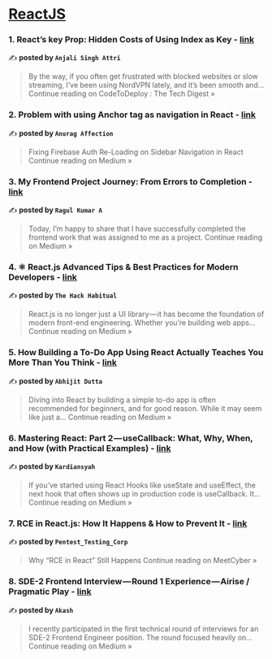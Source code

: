 
<h1><a href=https://medium.com/tag/reactjs/recommended target="_blank" rel="noopener noreferrer">ReactJS</a></h1>
<h3>1. React’s key Prop: Hidden Costs of Using Index as Key - <a href="https://medium.com/codetodeploy/reacts-key-prop-hidden-costs-of-using-index-as-key-346879824966?source=rss------reactjs-5" target="_blank" rel="noopener noreferrer">link</a></h3>

✍️ **posted by `Anjali Singh Attri`**

<blockquote>By the way, if you often get frustrated with blocked websites or slow streaming,
I’ve been using NordVPN lately, and it’s been smooth and…
Continue reading on CodeToDeploy : The Tech Digest »</blockquote>

<h3>2. Problem with using Anchor tag as navigation in React - <a href="https://anuragaffection.medium.com/problem-with-using-anchor-tag-as-navigation-in-react-ccfea3fe4824?source=rss------reactjs-5" target="_blank" rel="noopener noreferrer">link</a></h3>

✍️ **posted by `Anurag Affection`**

<blockquote>Fixing Firebase Auth Re-Loading on Sidebar Navigation in React
Continue reading on Medium »</blockquote>

<h3>3.  My Frontend Project Journey: From Errors to Completion  - <a href="https://medium.com/@aragulkumar/my-frontend-project-journey-from-errors-to-completion-cf4fa14fdf4e?source=rss------reactjs-5" target="_blank" rel="noopener noreferrer">link</a></h3>

✍️ **posted by `Ragul Kumar A`**

<blockquote>Today, I’m happy to share that I have successfully completed the frontend work that was assigned to me as a project.
Continue reading on Medium »</blockquote>

<h3>4. ⚛️ React.js Advanced Tips & Best Practices for Modern Developers - <a href="https://medium.com/@theHackHabitual/%EF%B8%8F-react-js-advanced-tips-best-practices-for-modern-developers-01686075465e?source=rss------reactjs-5" target="_blank" rel="noopener noreferrer">link</a></h3>

✍️ **posted by `The Hack Habitual`**

<blockquote>React.js is no longer just a UI library — it has become the foundation of modern front-end engineering. Whether you’re building web apps…
Continue reading on Medium »</blockquote>

<h3>5. How Building a To-Do App Using React Actually Teaches You More Than You Think - <a href="https://medium.com/@abhijitdutta1806/how-building-a-to-do-app-using-react-actually-teaches-you-more-than-you-think-c69b155473fd?source=rss------reactjs-5" target="_blank" rel="noopener noreferrer">link</a></h3>

✍️ **posted by `Abhijit Dutta`**

<blockquote>Diving into React by building a simple to-do app is often recommended for beginners, and for good reason. While it may seem like just a…
Continue reading on Medium »</blockquote>

<h3>6. Mastering React:  Part 2 — useCallback: What, Why, When, and How (with Practical Examples) - <a href="https://medium.com/@kardi.ib/mastering-react-part-2-usecallback-what-why-when-and-how-with-practical-examples-c914a6e65708?source=rss------reactjs-5" target="_blank" rel="noopener noreferrer">link</a></h3>

✍️ **posted by `Kardiansyah`**

<blockquote>If you’ve started using React Hooks like useState and useEffect, the next hook that often shows up in production code is useCallback. It…
Continue reading on Medium »</blockquote>

<h3>7. RCE in React.js: How It Happens & How to Prevent It - <a href="https://medium.com/meetcyber/rce-in-react-js-how-it-happens-how-to-prevent-it-21d910113218?source=rss------reactjs-5" target="_blank" rel="noopener noreferrer">link</a></h3>

✍️ **posted by `Pentest_Testing_Corp`**

<blockquote>Why “RCE in React” Still Happens
Continue reading on MeetCyber »</blockquote>

<h3>8. SDE-2 Frontend Interview — Round 1 Experience — Airise / Pragmatic Play - <a href="https://medium.com/@aakkash/sde-2-frontend-interview-round-1-experience-airise-pragmatic-play-578e43b517bc?source=rss------reactjs-5" target="_blank" rel="noopener noreferrer">link</a></h3>

✍️ **posted by `Akash`**

<blockquote>I recently participated in the first technical round of interviews for an SDE-2 Frontend Engineer position. The round focused heavily on…
Continue reading on Medium »</blockquote>

